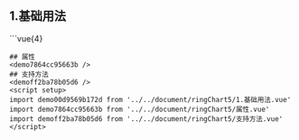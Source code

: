 ## 1.基础用法
<demo00d9569b172d />
```vue{4}
<template>
    <ring-chart-5 ref="chartRef" v-bind="chartOption"></ring-chart-5>
</template>

<script setup>
import { ref, onMounted } from 'vue';

const chartRef = ref();

const seriesData = [
    { value: 1048, name: '正常' },
    { value: 735, name: '故障' },
    { value: 580, name: '告警' },
    { value: 484, name: '离线' },
    { value: 123, name: '危险' }
];
// 组合配置项
const chartOption = {
    seriesData
};

onMounted(() => chartRef.value.renderChart());
</script>
<style lang="scss" scoped>
.zrx-chart {
    height: 664px;
    background-color: rgb(3, 43, 68);
}
</style>
```
## 属性
<demo7864cc95663b />
## 支持方法
<demoff2ba78b05d6 />
<script setup>
import demo00d9569b172d from '../../document/ringChart5/1.基础用法.vue'
import demo7864cc95663b from '../../document/ringChart5/属性.vue'
import demoff2ba78b05d6 from '../../document/ringChart5/支持方法.vue'
</script>